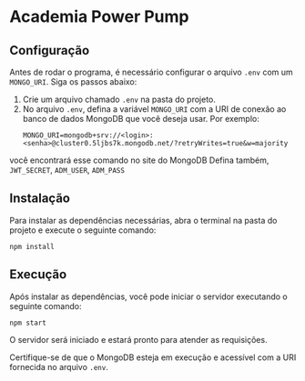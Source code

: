 # Academia Power Pump

## Configuração

Antes de rodar o programa, é necessário configurar o arquivo `.env` com um `MONGO_URI`. Siga os passos abaixo:

1. Crie um arquivo chamado `.env` na pasta do projeto.
2. No arquivo `.env`, defina a variável `MONGO_URI` com a URI de conexão ao banco de dados MongoDB que você deseja usar. Por exemplo:
   ```
   MONGO_URI=mongodb+srv://<login>:<senha>@cluster0.5ljbs7k.mongodb.net/?retryWrites=true&w=majority
   ```
você encontrará esse comando no site do MongoDB
Defina também, `JWT_SECRET`, `ADM_USER`, `ADM_PASS`

## Instalação

Para instalar as dependências necessárias, abra o terminal na pasta do projeto e execute o seguinte comando:

```
npm install
```

## Execução

Após instalar as dependências, você pode iniciar o servidor executando o seguinte comando:

```
npm start
```

O servidor será iniciado e estará pronto para atender as requisições.

Certifique-se de que o MongoDB esteja em execução e acessível com a URI fornecida no arquivo `.env`.
